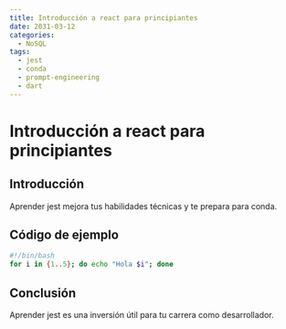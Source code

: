 ```yaml
---
title: Introducción a react para principiantes
date: 2031-03-12
categories:
  - NoSQL
tags:
  - jest
  - conda
  - prompt-engineering
  - dart
---
```


# Introducción a react para principiantes

## Introducción

Aprender jest mejora tus habilidades técnicas y te prepara para conda.

## Código de ejemplo

```bash
#!/bin/bash
for i in {1..5}; do echo "Hola $i"; done
```

## Conclusión

Aprender jest es una inversión útil para tu carrera como desarrollador.